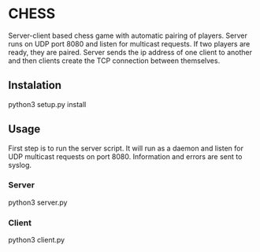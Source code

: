 # CHESS

Server-client based chess game with automatic pairing of 
players. Server runs on UDP port 8080 and listen for 
multicast requests. If two players are ready, they are paired.
Server sends the ip address of one client to another and then 
clients create the TCP connection between themselves.


## Instalation
python3 setup.py install

## Usage
First step is to run the server script. 
It will run as a daemon and listen for UDP multicast 
requests on port 8080. Information and errors are sent to 
syslog.

### Server
python3 server.py

### Client
python3 client.py